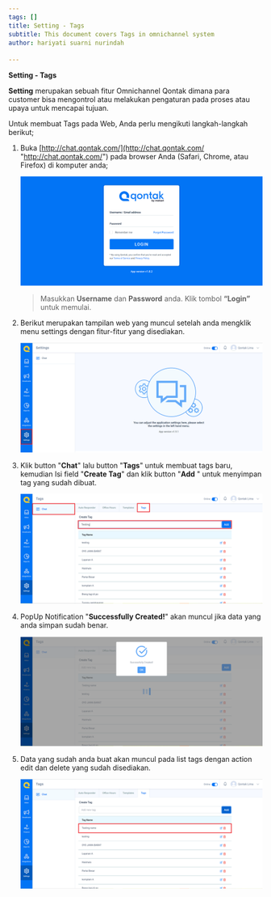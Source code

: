 ```yaml
---
tags: []
title: Setting - Tags
subtitle: This document covers Tags in omnichannel system
author: hariyati suarni nurindah

---
```

**Setting - Tags**

**Setting** merupakan sebuah fitur Omnichannel Qontak dimana para customer bisa mengontrol atau melakukan pengaturan pada proses atau upaya untuk mencapai tujuan.

Untuk membuat Tags pada Web, Anda perlu mengikuti langkah-langkah berikut;

1. Buka [http://chat.qontak.com/](http://chat.qontak.com/ "http://chat.qontak.com/") pada browser Anda (Safari, Chrome, atau Firefox) di komputer anda;

   ![](/uploads/login-qontak-c.png)

   > Masukkan **Username** dan **Password** anda. Klik tombol **“Login”** untuk memulai.
2. Berikut merupakan tampilan web yang muncul setelah anda mengklik menu settings dengan fitur-fitur yang disediakan.

   ![](/uploads/setting.PNG)
3. Klik button "**Chat**" lalu button "**Tags**" untuk membuat tags baru, kemudian Isi field "**Create Tag**" dan klik button "**Add** " untuk menyimpan tag yang sudah dibuat.

   ![](/uploads/tags1.PNG)
4. PopUp Notification "**Successfully Created!**" akan muncul jika data yang anda simpan sudah benar.

   ![](/uploads/tags2.PNG)
5. Data yang sudah anda buat akan muncul pada list tags dengan action edit dan delete yang sudah disediakan.

   ![](/uploads/tags3.PNG)